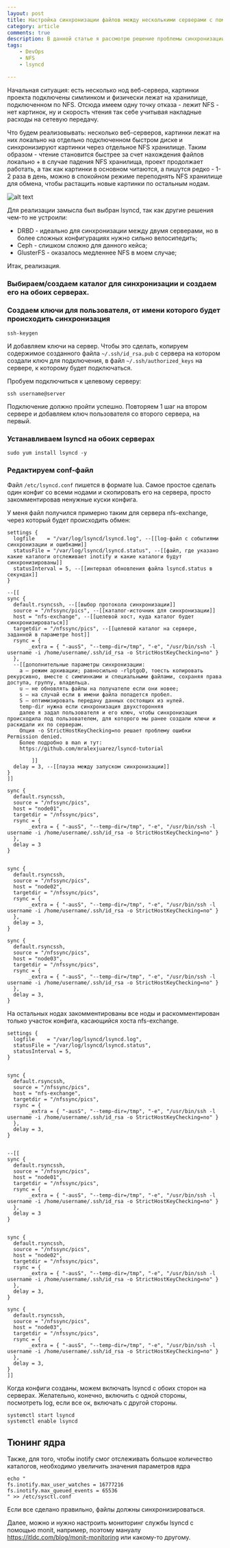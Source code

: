```yaml
---
layout: post
title: Настройка синхронизации файлов между несколькими серверами с помощью lsyncd
category: article
comments: true
description: В данной статье я рассмотрю решение проблемы синхронизации файлов между несколькими серверами с помощью lsyncd, NFS и тюнинга ядра.
tags:
    - DevOps
    - NFS
    - lsyncd

---
```


Начальная ситуация: есть несколько нод веб-сервера, картинки проекта подключены симлинком и физически лежат на хранилище, подключенном по NFS. Отсюда имеем одну точку отказа - лежит NFS - нет картинок, ну и скорость чтения так себе учитывая накладные расходы на сетевую передачу.

Что будем реализовывать: несколько веб-серверов, картинки лежат на них локально на отдельно подключенном быстром диске и синхронизируют картинки через отдельное NFS хранилище. Таким образом - чтение становится быстрее за счет нахождения файлов локально + в случае падения NFS хранилища, проект продолжает работать, а так как картинки в основном читаются, а пишутся редко - 1-2 раза в день, можно в спокойном режиме переподнять NFS хранилище для обмена, чтобы растащить новые картинки по остальным нодам.

![alt text](http://devopspath.ru/resources/images/nfs.png "DevOps")

Для реализации замысла был выбран lsyncd, так как другие решения чем-то не устроили:

- DRBD - идеально для синхронизации между двумя серверами, но в более сложных конфигурациях нужно сильно велосипедить;
- Ceph - слишком сложно для данного кейса;
- GlusterFS - оказалось медленнее NFS в моем случае;

Итак, реализация.

### Выбираем/создаем каталог для синхронизации и создаем его на обоих серверах.

### Создаем ключи для пользователя, от имени которого будет происходить синхронизация

```
ssh-keygen
```

И добавляем ключи на сервер. Чтобы это сделать, копируем содержимое созданного файла `~/.ssh/id_rsa.pub` с сервера на котором создали ключ для подключения, в файл `~/.ssh/authorized_keys` на сервере, к которому будет подключаться.

Пробуем подключиться к целевому серверу:

```
ssh username@server
```
Подключение должно пройти успешно.
Повторяем 1 шаг на втором сервере и добавляем ключ пользователя со второго сервера, на первый.

### Устанавливаем lsyncd на обоих серверах

```
sudo yum install lsyncd -y
```

### Редактируем conf-файл

Файл `/etc/lsyncd.conf` пишется в формате lua. Самое простое сделать один конфиг со всеми нодами и скопировать его на сервера, просто закомментировав ненужные куски конфига.

У меня файл получился примерно таким для сервера nfs-exchange, через который будет происходить обмен:

```
settings {
  logfile    = "/var/log/lsyncd/lsyncd.log", --[[log-файл с событиями синхронизации и ошибками]]
  statusFile = "/var/log/lsyncd/lsyncd.status", --[[файл, где указано какие каталоги отслеживает inotify и какие каталоги будут синхронизированы]]
  statusInterval = 5, --[[интервал обновления файла lsyncd.status в секундах]]
}

--[[
sync {
  default.rsyncssh, --[[выбор протокола синхронизации]]
  source = "/nfssync/pics", --[[каталог-источник для синхронизации]]
  host = "nfs-exchange", --[[целевой хост, куда каталог будет синхронизироваться]]
  targetdir = "/nfssync/pics", --[[целевой каталог на сервере, заданной в параметре host]]
  rsync = {
       _extra = { "-ausS", "--temp-dir=/tmp", "-e", "/usr/bin/ssh -l username -i /home/username/.ssh/id_rsa -o StrictHostKeyChecking=no" }
  }, 
  --[[дополнительные параметры синхронизации:
    a — режим архивации; равносильно -rlptgoD, тоесть копировать рекурсивно, вместе с симлинками и специальными файлами, сохраняя права доступа, группу, владельца.
    u — не обновлять файлы на получателе если они новее;    
    s — на случай если в имени файла попадется пробел.
    S — оптимизировать передачу данных состоящих из нулей.
    temp-dir нужна если синхронизация двухсторонняя
    далее я задал пользователя и его ключ, чтобы синхронизация происходила под пользователем, для которого мы ранее создали ключи и раскидали их по серверам.
    Опция -o StrictHostKeyChecking=no решает проблему ошибки Permission denied.
    Более подробно в man и тут:
    https://github.com/mralexjuarez/lsyncd-tutorial
            
        ]]
  delay = 3, --[[пауза между запуском синхронизации]]
}
]]

sync {
  default.rsyncssh,
  source = "/nfssync/pics",
  host = "node01",
  targetdir = "/nfssync/pics",
  rsync = {
       _extra = { "-ausS", "--temp-dir=/tmp", "-e", "/usr/bin/ssh -l username -i /home/username/.ssh/id_rsa -o StrictHostKeyChecking=no" }
  },
  delay = 3
}


sync {
  default.rsyncssh,
  source = "/nfssync/pics",
  host = "node02",
  targetdir = "/nfssync/pics",
  rsync = {
       _extra = { "-ausS", "--temp-dir=/tmp", "-e", "/usr/bin/ssh -l username -i /home/username/.ssh/id_rsa -o StrictHostKeyChecking=no" }
  },
  delay = 3,
}

sync {
  default.rsyncssh,
  source = "/nfssync/pics",
  host = "node03",
  targetdir = "/nfssync/pics",
  rsync = {
       _extra = { "-ausS", "--temp-dir=/tmp", "-e", "/usr/bin/ssh -l username -i /home/username/.ssh/id_rsa -o StrictHostKeyChecking=no" }
  },
  delay = 3,
}

```
На остальных нодах закомментированы все ноды и раскомментирован только участок конфига, касающийся хоста nfs-exchange.

```
settings {
  logfile    = "/var/log/lsyncd/lsyncd.log",
  statusFile = "/var/log/lsyncd/lsyncd.status",
  statusInterval = 5,
}


sync {
  default.rsyncssh,
  source = "/nfssync/pics",
  host = "nfs-exchange",
  targetdir = "/nfssync/pics",
  rsync = {
       _extra = { "-ausS", "--temp-dir=/tmp", "-e", "/usr/bin/ssh -l username -i /home/username/.ssh/id_rsa -o StrictHostKeyChecking=no" }
  },
  delay = 3,
}


--[[
sync {
  default.rsyncssh,
  source = "/nfssync/pics",
  host = "node01",
  targetdir = "/nfssync/pics",
  rsync = {
       _extra = { "-ausS", "--temp-dir=/tmp", "-e", "/usr/bin/ssh -l username -i /home/username/.ssh/id_rsa -o StrictHostKeyChecking=no" }
  },
  delay = 3
}


sync {
  default.rsyncssh,
  source = "/nfssync/pics",
  host = "node02",
  targetdir = "/nfssync/pics",
  rsync = {
       _extra = { "-ausS", "--temp-dir=/tmp", "-e", "/usr/bin/ssh -l username -i /home/username/.ssh/id_rsa -o StrictHostKeyChecking=no" }
  },
  delay = 3,
}

sync {
  default.rsyncssh,
  source = "/nfssync/pics",
  host = "node03",
  targetdir = "/nfssync/pics",
  rsync = {
       _extra = { "-ausS", "--temp-dir=/tmp", "-e", "/usr/bin/ssh -l username -i /home/username/.ssh/id_rsa -o StrictHostKeyChecking=no" }
  },
  delay = 3,
}
]]

```

Когда конфиги созданы, можем включать lsyncd с обоих сторон на серверах. Желательно, конечно, включить с одной стороны, посмотреть log, если все ок, включать с другой стороны.

```
systemctl start lsyncd
systemctl enable lsyncd
```

## Тюнинг ядра

Также, для того, чтобы inotify смог отслеживать большое количество каталогов, необходимо увеличить значения параметров ядра 

```
echo "
fs.inotify.max_user_watches = 16777216  
fs.inotify.max_queued_events = 65536
" >> /etc/sysctl.conf
```

Если все сделано правильно, файлы должны синхронизироваться.

Далее, можно и нужно настроить мониторинг службы lsyncd с помощью monit, например, поэтому мануалу https://itldc.com/blog/monit-monitoring или какому-то другому.
